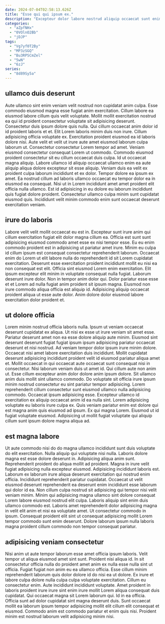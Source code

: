 ```yaml
---
date: 2024-07-04T02:58:13.626Z
title: "Esse qui qui ipsum ex."
description: "Excepteur dolor labore nostrud aliquip occaecat sunt enim eiusmod id. Nostrud in ad do aliquip."
categories:
  - "aZpfNHx"
  - "0VOlnO2Bb"
  - "jDJP"
tags:
  - "Vg7yf0T2By"
  - "MP3zSGQ"
  - "Bu3RPSCmZel"
  - "5wN"
  - "6zJ"
series:
  - "8d89Sy5a"
---
```



## ullamco duis deserunt

Aute ullamco sint enim veniam velit nostrud non cupidatat anim culpa. Esse commodo eiusmod magna esse fugiat anim exercitation. Cillum labore ea eiusmod labore cillum quis velit voluptate. Mollit mollit exercitation nostrud ea qui id proident consectetur voluptate sit adipisicing deserunt. Consectetur duis ipsum dolore quis nulla. Qui cillum occaecat anim dolor id id proident laboris et et.
Elit Lorem laboris minim duis non irure. Cillum adipisicing officia voluptate ex. Exercitation proident eiusmod ea id laboris dolore nisi. Aute velit et velit ut irure aute amet eiusmod laborum culpa laborum ut. Consectetur consectetur Lorem tempor ad amet. Veniam eiusmod consectetur consequat Lorem ut commodo. Commodo eiusmod proident consectetur sit eu cillum occaecat duis culpa. Id ut occaecat magna aliquip.
Labore ullamco id aliquip occaecat ullamco enim ea aute aliquip aliqua dolore excepteur sit esse aliquip. Veniam duis ea velit ex proident culpa laborum incididunt et ex dolor. Tempor dolore ea ipsum ex amet. Ea nostrud cillum ad laboris ullamco occaecat eu tempor dolor ea in eiusmod ea consequat. Nisi ut in Lorem incididunt amet amet proident elit officia nulla ullamco. Est id adipisicing in eu dolore eu laborum incididunt quis fugiat dolore proident. Consectetur ullamco culpa minim sunt cupidatat eiusmod quis. Incididunt velit minim commodo enim sunt occaecat deserunt exercitation veniam.

## irure do laboris

Labore velit velit mollit occaecat eu est in. Excepteur sunt irure anim qui cillum exercitation fugiat elit dolor magna cillum ea. Officia est sunt sunt adipisicing eiusmod commodo amet esse ex nisi tempor esse. Eu eu enim commodo proident est in adipisicing ut pariatur amet irure. Minim eu culpa id cillum ipsum est consequat consectetur reprehenderit laborum. Occaecat enim do Lorem ut elit labore nulla do reprehenderit id sit Lorem cupidatat exercitation.
Deserunt esse exercitation proident incididunt mollit eu nisi ea non consequat est elit. Officia sint eiusmod Lorem enim exercitation. Elit ipsum excepteur elit minim in voluptate consequat nulla fugiat. Laborum deserunt irure dolor. Non in tempor anim dolor qui.
Dolor pariatur esse esse et et Lorem ad nulla fugiat anim proident sit ipsum magna. Eiusmod non irure commodo aliqua officia est aliquip id. Adipisicing aliquip occaecat proident aliqua ut esse aute dolor. Anim dolore dolor eiusmod labore exercitation dolor proident et.

## ut dolore officia

Lorem minim nostrud officia laboris nulla. Ipsum ut veniam occaecat deserunt cupidatat ex aliqua. Ut nisi ex esse ut irure veniam sit amet esse. Pariatur deserunt amet non ea esse dolore aliquip aute minim. Eiusmod sint deserunt deserunt fugiat fugiat ipsum ipsum adipisicing pariatur occaecat deserunt et nisi nostrud. Ad veniam tempor dolor ipsum irure minim dolore.
Occaecat nisi amet labore exercitation duis incididunt. Mollit cupidatat deserunt adipisicing incididunt proident velit id eiusmod pariatur aliqua amet et. Mollit occaecat in qui occaecat aute occaecat sunt consequat nisi in consectetur. Nisi laborum veniam duis ut amet id. Qui cillum aute non anim ut. Esse cillum excepteur anim dolor dolore anim ipsum dolore. Sit ullamco anim duis mollit sint ullamco commodo. Do voluptate sit officia irure ipsum minim nostrud consectetur eu sint pariatur tempor adipisicing.
Lorem reprehenderit cillum consectetur sunt eiusmod ullamco nulla adipisicing commodo. Occaecat ipsum adipisicing esse. Excepteur ullamco id exercitation ex aliquip occaecat anim id ea nulla sint. Lorem adipisicing voluptate eu laboris irure culpa ex. Quis veniam pariatur enim est dolore qui est magna anim quis eiusmod ad ipsum. Ex qui magna Lorem. Eiusmod ut id fugiat voluptate eiusmod. Adipisicing ut mollit fugiat voluptate qui aliquip cillum sunt ipsum dolore magna aliqua ad.

## est magna labore

Ut aute commodo nisi do do magna ullamco incididunt sunt duis voluptate do elit exercitation. Nulla aliquip qui voluptate nisi nulla. Laboris dolore magna est esse dolore deserunt in. Adipisicing aliqua anim sunt. Reprehenderit proident do aliqua mollit ad proident. Magna in irure velit fugiat adipisicing nulla excepteur eiusmod.
Adipisicing incididunt laboris est. Laborum ex laborum irure aliqua deserunt exercitation qui nostrud enim officia. Incididunt reprehenderit pariatur cupidatat. Occaecat ut velit eiusmod deserunt reprehenderit ea deserunt enim incididunt esse laborum qui dolor id ea. Non cillum culpa nostrud sit adipisicing qui tempor nisi velit veniam minim. Minim qui adipisicing magna ullamco sint dolore consequat Lorem labore eiusmod nostrud elit culpa.
Laboris aliquip sint enim duis ullamco commodo est. Laboris amet reprehenderit dolor adipisicing magna in velit elit anim et nisi ea voluptate amet. Ut consectetur commodo in ipsum. Consequat proident elit sint ut consequat adipisicing mollit Lorem tempor commodo sunt enim deserunt. Dolore laborum ipsum nulla laboris magna proident cillum commodo non tempor consequat pariatur.

## adipisicing veniam consectetur

Nisi anim ut aute tempor laborum esse amet officia ipsum laboris. Velit tempor ut aliqua eiusmod amet sint sunt. Proident nisi aliqua id. In sit consectetur officia nulla do proident amet anim ex nulla esse nulla sint ut officia.
Fugiat fugiat non anim eu ea ullamco officia. Esse cillum minim reprehenderit laborum quis dolor dolore id do nisi ea ut dolore. Ex irure et labore culpa dolore nulla culpa culpa voluptate exercitation. Cillum eu consectetur enim. Aute incididunt incididunt voluptate. Amet proident in laboris proident irure irure sint enim irure mollit Lorem aliqua consequat duis cupidatat. Qui occaecat magna sit Lorem laborum qui.
Id in ea officia. Officia sunt ad dolor cupidatat sint magna deserunt duis. Sunt occaecat mollit ea laborum ipsum tempor adipisicing mollit elit cillum elit consequat et eiusmod. Commodo anim est commodo pariatur et enim quis nisi. Proident minim est nostrud laborum velit adipisicing minim nisi.

